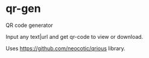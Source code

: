 # qr-gen
QR code generator

Input any text|url and get qr-code to view or download.

Uses https://github.com/neocotic/qrious library.
